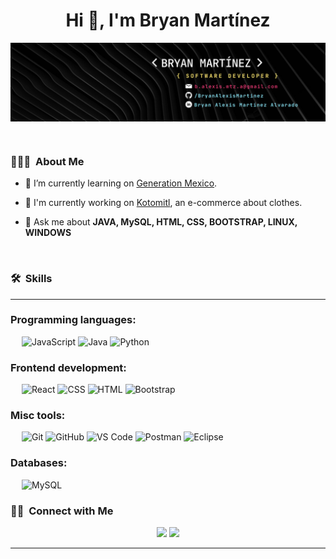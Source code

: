 <h1 align="center">Hi 👋, I'm Bryan Martínez</h1>

<img src="./src/img/Banner.png" align="center" alt="berkeli header image">

&emsp;

### 👨🏻‍💻 &nbsp;About Me

- 🌱 I’m currently learning on [Generation Mexico]([https://mentor.love/](https://mexico.generation.org)). 
- 🔭 I'm currently working on [Kotomitl]([https://github.com/CodeYourFuture/immersive-go-course](https://robertomonzon.github.io/kotomitl/)), an e-commerce about clothes.


- 💬 Ask me about **JAVA, MySQL, HTML, CSS, BOOTSTRAP, LINUX, WINDOWS**

&emsp;

### 🛠 &nbsp;Skills

-------------------
### Programming languages:
&emsp;
![JavaScript](https://img.shields.io/badge/-JavaScript-000?&logo=JavaScript)
![Java](https://img.shields.io/badge/-Java-05122A?style=flat&logo=Java&logoColor=FFA518)
![Python](https://img.shields.io/badge/-Python-000?&logo=Python)

### Frontend development:
&emsp;
![React](https://img.shields.io/badge/-React-000?&logo=React)
![CSS](https://img.shields.io/badge/-CSS-000?&logo=CSS3)
![HTML](https://img.shields.io/badge/-HTML-000?&logo=HTML5)
![Bootstrap](https://img.shields.io/badge/-Bootstrap-05122A?style=flat&logo=bootstrap&logoColor=563D7C)

### Misc tools:
&emsp;
![Git](https://img.shields.io/badge/-Git-000?&logo=Git)
![GitHub](https://img.shields.io/badge/-GitHub-000?&logo=GitHub)
![VS Code](https://img.shields.io/badge/-VS%20Code-000?&logo=Visual-Studio-Code)
![Postman](https://img.shields.io/badge/-Postman-000?&logo=Postman)
![Eclipse](https://img.shields.io/badge/-Eclipse-05122A?style=flat&logo=eclipse-ide&logoColor=2C2255)

### Databases:
&emsp;
![MySQL](https://img.shields.io/badge/-MySQL-000?&logo=MySQL)


### 🤝🏻 &nbsp;Connect with Me

<p align="center">
<a href="[https://linkedin.com/in/AVS1508](https://www.linkedin.com/in/bryan-alexis-martínez-alvarado-6225a8233/)"><img src="https://img.shields.io/badge/-Bryan%20Alexis%20Martínez%20Alvarado-0077B5?style=flat&logo=Linkedin&logoColor=white"/></a>
<a href="mailto:b.alexis.mtz.a@gmail.com"><img src="https://img.shields.io/badge/-b.alexis.mtz.a@gmail.com-D14836?style=flat&logo=Gmail&logoColor=white"/></a>

</p>

-----

<!--
**BryanAlexisMartinez/BryanAlexisMartinez** is a ✨ _special_ ✨ repository because its `README.md` (this file) appears on your GitHub profile.

Here are some ideas to get you started:

- 🔭 I’m currently working on ...
- 🌱 I’m currently learning ...
- 👯 I’m looking to collaborate on ...
- 🤔 I’m looking for help with ...
- 💬 Ask me about ...
- 📫 How to reach me: ...
- 😄 Pronouns: ...
- ⚡ Fun fact: ...
-->
